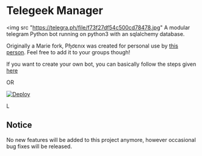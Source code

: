 # Telegeek Manager
   <img src "https://telegra.ph/file/f73f27df54c500cd78478.jpg"
A modular telegram Python bot running on python3 with an sqlalchemy database.

Originally a Marie fork, Pɧơɛnıх was created for personal use by [this person](https://t.me/TheRealPhoenix). Feel free to add it to your groups though!


If you want to create your own bot, you can basically follow the steps given [here](https://github.com/PaulSonOfLars/tgbot/blob/master/README.md)

OR

[![Deploy](https://www.herokucdn.com/deploy/button.svg)](https://heroku.com/deploy?template=https://github.com/Katuriki/TelegeekManager.git)

L

## Notice
No new features will be added to this project anymore, however occasional bug fixes will be released.
